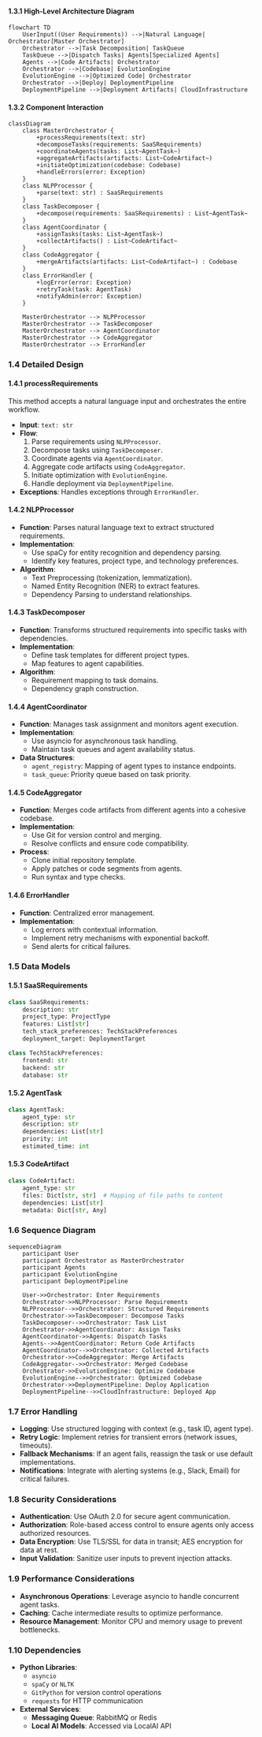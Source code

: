 #### **1.3.1 High-Level Architecture Diagram**

```mermaid
flowchart TD
    UserInput((User Requirements)) -->|Natural Language| Orchestrator[Master Orchestrator]
    Orchestrator -->|Task Decomposition| TaskQueue
    TaskQueue -->|Dispatch Tasks| Agents[Specialized Agents]
    Agents -->|Code Artifacts| Orchestrator
    Orchestrator -->|Codebase| EvolutionEngine
    EvolutionEngine -->|Optimized Code| Orchestrator
    Orchestrator -->|Deploy| DeploymentPipeline
    DeploymentPipeline -->|Deployment Artifacts| CloudInfrastructure
```

#### **1.3.2 Component Interaction**

```mermaid
classDiagram
    class MasterOrchestrator {
        +processRequirements(text: str)
        +decomposeTasks(requirements: SaaSRequirements)
        +coordinateAgents(tasks: List~AgentTask~)
        +aggregateArtifacts(artifacts: List~CodeArtifact~)
        +initiateOptimization(codebase: Codebase)
        +handleErrors(error: Exception)
    }
    class NLPProcessor {
        +parse(text: str) : SaaSRequirements
    }
    class TaskDecomposer {
        +decompose(requirements: SaaSRequirements) : List~AgentTask~
    }
    class AgentCoordinator {
        +assignTasks(tasks: List~AgentTask~)
        +collectArtifacts() : List~CodeArtifact~
    }
    class CodeAggregator {
        +mergeArtifacts(artifacts: List~CodeArtifact~) : Codebase
    }
    class ErrorHandler {
        +logError(error: Exception)
        +retryTask(task: AgentTask)
        +notifyAdmin(error: Exception)
    }

    MasterOrchestrator --> NLPProcessor
    MasterOrchestrator --> TaskDecomposer
    MasterOrchestrator --> AgentCoordinator
    MasterOrchestrator --> CodeAggregator
    MasterOrchestrator --> ErrorHandler
```

### **1.4 Detailed Design**

#### **1.4.1 processRequirements**

This method accepts a natural language input and orchestrates the entire workflow.

- **Input**: `text: str`
- **Flow**:
  1. Parse requirements using `NLPProcessor`.
  2. Decompose tasks using `TaskDecomposer`.
  3. Coordinate agents via `AgentCoordinator`.
  4. Aggregate code artifacts using `CodeAggregator`.
  5. Initiate optimization with `EvolutionEngine`.
  6. Handle deployment via `DeploymentPipeline`.
- **Exceptions**: Handles exceptions through `ErrorHandler`.

#### **1.4.2 NLPProcessor**

- **Function**: Parses natural language text to extract structured requirements.
- **Implementation**:
  - Use spaCy for entity recognition and dependency parsing.
  - Identify key features, project type, and technology preferences.
- **Algorithm**:
  - Text Preprocessing (tokenization, lemmatization).
  - Named Entity Recognition (NER) to extract features.
  - Dependency Parsing to understand relationships.

#### **1.4.3 TaskDecomposer**

- **Function**: Transforms structured requirements into specific tasks with dependencies.
- **Implementation**:
  - Define task templates for different project types.
  - Map features to agent capabilities.
- **Algorithm**:
  - Requirement mapping to task domains.
  - Dependency graph construction.

#### **1.4.4 AgentCoordinator**

- **Function**: Manages task assignment and monitors agent execution.
- **Implementation**:
  - Use asyncio for asynchronous task handling.
  - Maintain task queues and agent availability status.
- **Data Structures**:
  - `agent_registry`: Mapping of agent types to instance endpoints.
  - `task_queue`: Priority queue based on task priority.

#### **1.4.5 CodeAggregator**

- **Function**: Merges code artifacts from different agents into a cohesive codebase.
- **Implementation**:
  - Use Git for version control and merging.
  - Resolve conflicts and ensure code compatibility.
- **Process**:
  - Clone initial repository template.
  - Apply patches or code segments from agents.
  - Run syntax and type checks.

#### **1.4.6 ErrorHandler**

- **Function**: Centralized error management.
- **Implementation**:
  - Log errors with contextual information.
  - Implement retry mechanisms with exponential backoff.
  - Send alerts for critical failures.

### **1.5 Data Models**

#### **1.5.1 SaaSRequirements**

```python
class SaaSRequirements:
    description: str
    project_type: ProjectType
    features: List[str]
    tech_stack_preferences: TechStackPreferences
    deployment_target: DeploymentTarget

class TechStackPreferences:
    frontend: str
    backend: str
    database: str
```

#### **1.5.2 AgentTask**

```python
class AgentTask:
    agent_type: str
    description: str
    dependencies: List[str]
    priority: int
    estimated_time: int
```

#### **1.5.3 CodeArtifact**

```python
class CodeArtifact:
    agent_type: str
    files: Dict[str, str]  # Mapping of file paths to content
    dependencies: List[str]
    metadata: Dict[str, Any]
```

### **1.6 Sequence Diagram**

```mermaid
sequenceDiagram
    participant User
    participant Orchestrator as MasterOrchestrator
    participant Agents
    participant EvolutionEngine
    participant DeploymentPipeline

    User->>Orchestrator: Enter Requirements
    Orchestrator->>NLPProcessor: Parse Requirements
    NLPProcessor-->>Orchestrator: Structured Requirements
    Orchestrator->>TaskDecomposer: Decompose Tasks
    TaskDecomposer-->>Orchestrator: Task List
    Orchestrator->>AgentCoordinator: Assign Tasks
    AgentCoordinator->>Agents: Dispatch Tasks
    Agents-->>AgentCoordinator: Return Code Artifacts
    AgentCoordinator-->>Orchestrator: Collected Artifacts
    Orchestrator->>CodeAggregator: Merge Artifacts
    CodeAggregator-->>Orchestrator: Merged Codebase
    Orchestrator->>EvolutionEngine: Optimize Codebase
    EvolutionEngine-->>Orchestrator: Optimized Codebase
    Orchestrator->>DeploymentPipeline: Deploy Application
    DeploymentPipeline-->>CloudInfrastructure: Deployed App
```

### **1.7 Error Handling**

- **Logging**: Use structured logging with context (e.g., task ID, agent type).
- **Retry Logic**: Implement retries for transient errors (network issues, timeouts).
- **Fallback Mechanisms**: If an agent fails, reassign the task or use default implementations.
- **Notifications**: Integrate with alerting systems (e.g., Slack, Email) for critical failures.

### **1.8 Security Considerations**

- **Authentication**: Use OAuth 2.0 for secure agent communication.
- **Authorization**: Role-based access control to ensure agents only access authorized resources.
- **Data Encryption**: Use TLS/SSL for data in transit; AES encryption for data at rest.
- **Input Validation**: Sanitize user inputs to prevent injection attacks.

### **1.9 Performance Considerations**

- **Asynchronous Operations**: Leverage asyncio to handle concurrent agent tasks.
- **Caching**: Cache intermediate results to optimize performance.
- **Resource Management**: Monitor CPU and memory usage to prevent bottlenecks.

### **1.10 Dependencies**

- **Python Libraries**:
  - `asyncio`
  - `spaCy` or `NLTK`
  - `GitPython` for version control operations
  - `requests` for HTTP communication
- **External Services**:
  - **Messaging Queue**: RabbitMQ or Redis
  - **Local AI Models**: Accessed via LocalAI API